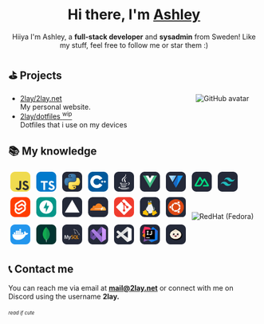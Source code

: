<h1 align="center">Hi there, I'm <a href="https://www.2lay.net/" target="_blank">Ashley</a></h1>
<p align="center">Hiiya I'm Ashley, a <strong>full-stack developer</strong> and <strong>sysadmin</strong> from Sweden! Like my stuff, feel free to follow me or star them :)</p>

## ⛳️ Projects
<a href="#"><img align="right" src="https://avatars.githubusercontent.com/u/82117939" width="128 " height="128" alt="GitHub avatar"/></a>
- <a href='https://github.com/2lay/2lay.net' target='_blank'>2lay/2lay.net</a> 
  <br/> My personal website.
- <a href='https://github.com/2lay/dotfiles' target='_blank'>2lay/dotfiles <sup>wip</sup></a>
  <br/> Dotfiles that i use on my devices

<!-- - <a href='https://github.com/2lay/wiz-rest' target='_blank'>2lay/wiz-rest <sup>pre-release</sup></a>
  <br/> Rest API for WiZ lights written in FastAPI and Svelte. -->

## 📚 My knowledge
<p>
<img src="https://raw.githubusercontent.com/tandpfun/skill-icons/65dea6c4eaca7da319e552c09f4cf5a9a8dab2c8/icons/JavaScript.svg" height="40" style="vertical-align:down; margin:4px" alt="JavaScript" title="JavaScript">
<img src="https://raw.githubusercontent.com/tandpfun/skill-icons/65dea6c4eaca7da319e552c09f4cf5a9a8dab2c8/icons/TypeScript.svg" height="40" style="vertical-align:down; margin:4px" alt="TypeScript" title="TypeScript">
<img src="https://raw.githubusercontent.com/tandpfun/skill-icons/65dea6c4eaca7da319e552c09f4cf5a9a8dab2c8/icons/Python-Dark.svg" height="40" style="vertical-align:down; margin:4px" alt="Python" title="Python">
<img src="https://raw.githubusercontent.com/tandpfun/skill-icons/65dea6c4eaca7da319e552c09f4cf5a9a8dab2c8/icons/CPP.svg" height="40" style="vertical-align:down; margin:4px" alt="C++" title="C++">
<img src="https://raw.githubusercontent.com/tandpfun/skill-icons/65dea6c4eaca7da319e552c09f4cf5a9a8dab2c8/icons/Java-Dark.svg" height="40" style="vertical-align:down; margin:4px" alt="Java" title="Java">
<img src="https://raw.githubusercontent.com/tandpfun/skill-icons/65dea6c4eaca7da319e552c09f4cf5a9a8dab2c8/icons/VueJS-Dark.svg" height="40" style="vertical-align:down; margin:4px" alt="Vue.js" title="Vue.js">
<img src="https://raw.githubusercontent.com/tandpfun/skill-icons/65dea6c4eaca7da319e552c09f4cf5a9a8dab2c8/icons/Vuetify-Dark.svg" height="40" style="vertical-align:down; margin:4px" alt="Vuetify.js" title="Vuetify.js">
<img src="https://raw.githubusercontent.com/tandpfun/skill-icons/65dea6c4eaca7da319e552c09f4cf5a9a8dab2c8/icons/NuxtJS-Dark.svg" height="40" style="vertical-align:down; margin:4px" alt="Nuxt.js" title="Nuxt.js">
<img src="https://raw.githubusercontent.com/tandpfun/skill-icons/65dea6c4eaca7da319e552c09f4cf5a9a8dab2c8/icons/TailwindCSS-Dark.svg" height="40" style="vertical-align:down; margin:4px" alt="Tailwind CSS" title="Tailwind CSS">
<img src="https://raw.githubusercontent.com/tandpfun/skill-icons/65dea6c4eaca7da319e552c09f4cf5a9a8dab2c8/icons/Svelte.svg" height="40" style="vertical-align:down; margin:4px" alt="Svelte" title="Svelte">
<img src="https://raw.githubusercontent.com/tandpfun/skill-icons/65dea6c4eaca7da319e552c09f4cf5a9a8dab2c8/icons/FastAPI.svg" height="40" style="vertical-align:down; margin:4px" alt="FastAPI" title="FastAPI">
<img src="https://raw.githubusercontent.com/tandpfun/skill-icons/65dea6c4eaca7da319e552c09f4cf5a9a8dab2c8/icons/Vercel-Dark.svg" height="40" style="vertical-align:down; margin:4px" alt="Vercel" title="Vercel">
<img src="https://raw.githubusercontent.com/tandpfun/skill-icons/65dea6c4eaca7da319e552c09f4cf5a9a8dab2c8/icons/Cloudflare-Dark.svg" height="40" style="vertical-align:down; margin:4px" alt="Cloudflare" title="Cloudflare">
<img src="https://raw.githubusercontent.com/tandpfun/skill-icons/65dea6c4eaca7da319e552c09f4cf5a9a8dab2c8/icons/Git.svg" height="40" style="vertical-align:down; margin:4px" alt="Git" title="Git">
<img src="https://raw.githubusercontent.com/tandpfun/skill-icons/65dea6c4eaca7da319e552c09f4cf5a9a8dab2c8/icons/Linux-Dark.svg" height="40" style="vertical-align:down; margin:4px" alt="Linux" title="Linux">
<img src="https://raw.githubusercontent.com/tandpfun/skill-icons/65dea6c4eaca7da319e552c09f4cf5a9a8dab2c8/icons/Ubuntu-Dark.svg" height="40" style="vertical-align:down; margin:4px" alt="Ubuntu" title="Ubuntu">
<img src="https://raw.githubusercontent.com/tandpfun/skill-icons/65dea6c4eaca7da319e552c09f4cf5a9a8dab2c8/icons/RedHat-Dark.svg" height="40" style="vertical-align:down; margin:4px" alt="RedHat (Fedora)" title="RedHat (Fedora)">
<img src="https://raw.githubusercontent.com/tandpfun/skill-icons/65dea6c4eaca7da319e552c09f4cf5a9a8dab2c8/icons/Docker.svg" height="40" style="vertical-align:down; margin:4px" alt="Docker" title="Docker">
<img src="https://raw.githubusercontent.com/tandpfun/skill-icons/65dea6c4eaca7da319e552c09f4cf5a9a8dab2c8/icons/MongoDB.svg" height="40" style="vertical-align:down; margin:4px" alt="MongoDB" title="MongoDB">
<img src="https://raw.githubusercontent.com/tandpfun/skill-icons/65dea6c4eaca7da319e552c09f4cf5a9a8dab2c8/icons/MySQL-Dark.svg" height="40" style="vertical-align:down; margin:4px" alt="MySQL/MariaDB" title="MySQL/MariaDB">
<img src="https://raw.githubusercontent.com/tandpfun/skill-icons/65dea6c4eaca7da319e552c09f4cf5a9a8dab2c8/icons/VisualStudio-Dark.svg" height="40" style="vertical-align:down; margin:4px" alt="Visual Studio" title="Visual Studio">
<img src="https://raw.githubusercontent.com/tandpfun/skill-icons/65dea6c4eaca7da319e552c09f4cf5a9a8dab2c8/icons/VSCode-Dark.svg" height="40" style="vertical-align:down; margin:4px" alt="Visual Studio Code" title="Visual Studio Code">
<img src="https://raw.githubusercontent.com/tandpfun/skill-icons/65dea6c4eaca7da319e552c09f4cf5a9a8dab2c8/icons/Idea-Dark.svg" height="40" style="vertical-align:down; margin:4px" alt="IntelliJ IDEA" title="IntelliJ IDEA">
<img src="https://raw.githubusercontent.com/tandpfun/skill-icons/65dea6c4eaca7da319e552c09f4cf5a9a8dab2c8/icons/Bun-Dark.svg" height="40" style="vertical-align:down; margin:4px" alt="Bun" title="Bun">

</p>



<p>

</p>

## 📞 Contact me

You can reach me via email at **mail@2lay.net** or connect with me on Discord using the username **2lay.**


<sup ><sub>*read if cute*</sub></sup>



